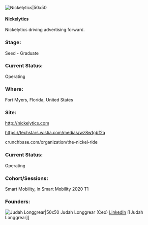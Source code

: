 

![Nickelytics|50x50](https://apimg.techstars.com/connect/images/image_files/5e9603c034a60d416d000166/original/Nickelytics-Logo-Final.jpg)

#### Nickelytics
Nickelytics driving advertising forward.

### Stage: 
Seed - Graduate 

### Current Status: 
Operating

### Where:
Fort Myers, Florida, United States

### Site:
http://nickelytics.com

https://techstars.wistia.com/medias/wz8w1gbf2a

crunchbase.com/organization/the-nickel-ride

### Current Status: 
Operating

### Cohort/Sessions: 
Smart Mobility, in Smart Mobility 2020 T1

### Founders: 

![Judah Longgrear|50x50](https://apimg.techstars.com/connect/images/image_files/5e2d4a8734a60d7d7900012c/original/Screen_Shot_2020-01-26_at_8.25.40_AM.png) Judah Longgrear (Ceo) [LinkedIn](https://linkedin.com/in/longgrearj) [[Judah Longgrear]]


